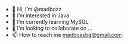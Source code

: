 - 👋 Hi, I’m @madbozz
- 👀 I’m interested in Java
- 🌱 I’m currently learning MySQL
- 💞️ I’m looking to collaborate on ...
- 📫 How to reach me madbossbg@gmail.com

<!---
madbozz/madbozz is a ✨ special ✨ repository because its `README.md` (this file) appears on your GitHub profile.
You can click the Preview link to take a look at your changes.
--->
